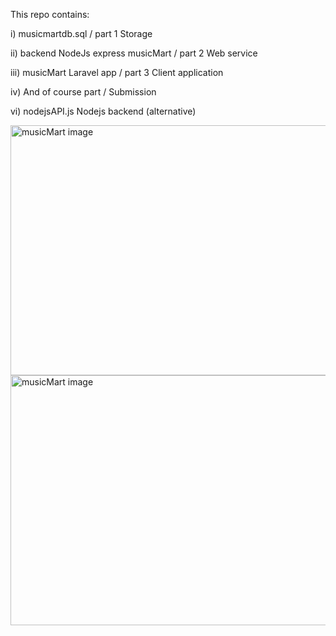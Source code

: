 This repo contains:

i) musicmartdb.sql / part 1 Storage

ii) backend NodeJs express musicMart / part 2 Web service

iii) musicMart Laravel app / part 3 Client application

iv) And of course part / Submission 

vi) nodejsAPI.js Nodejs backend (alternative)

<img src="http://infohtechict.co.ke/apps/github/album-index.jpg" alt="musicMart image" height="400" width="800">

<img src="http://infohtechict.co.ke/apps/github/shopping-cart.jpg" alt="musicMart image" height="400" width="800">


